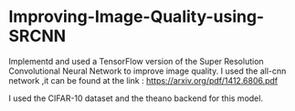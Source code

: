# Improving-Image-Quality-using-SRCNN
Implementd and used a TensorFlow version of the Super Resolution Convolutional Neural Network to improve image quality.
I used the all-cnn network ,it can be found at the link : https://arxiv.org/pdf/1412.6806.pdf

I used the CIFAR-10 dataset and the theano backend for this model.
